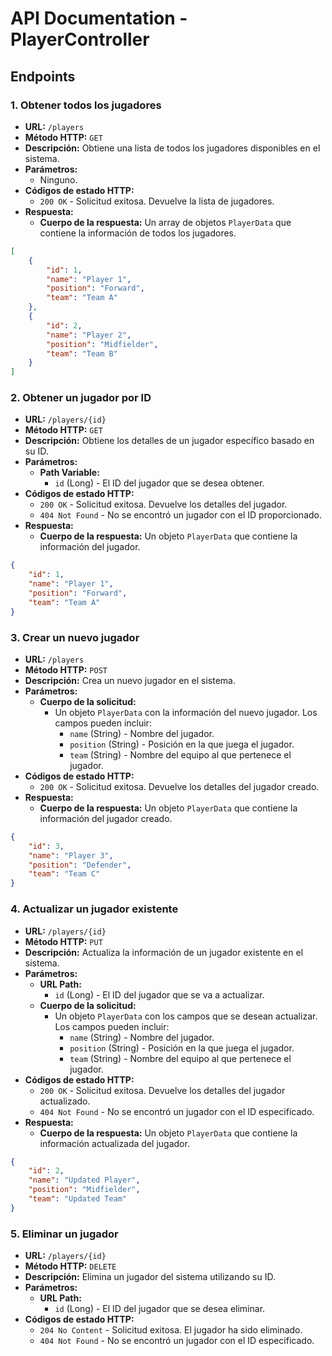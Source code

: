 # API Documentation - PlayerController

## Endpoints

### 1. Obtener todos los jugadores

- **URL:** `/players`
- **Método HTTP:** `GET`
- **Descripción:** Obtiene una lista de todos los jugadores disponibles en el sistema.
- **Parámetros:**
  - Ninguno.
- **Códigos de estado HTTP:**
  - `200 OK` - Solicitud exitosa. Devuelve la lista de jugadores.
- **Respuesta:**
  - **Cuerpo de la respuesta:** Un array de objetos `PlayerData` que contiene la información de todos los jugadores.

```json
[
    {
        "id": 1,
        "name": "Player 1",
        "position": "Forward",
        "team": "Team A"
    },
    {
        "id": 2,
        "name": "Player 2",
        "position": "Midfielder",
        "team": "Team B"
    }
]
```

### 2. Obtener un jugador por ID

- **URL:** `/players/{id}`
- **Método HTTP:** `GET`
- **Descripción:** Obtiene los detalles de un jugador específico basado en su ID.
- **Parámetros:**
  - **Path Variable:**
    - `id` (Long) - El ID del jugador que se desea obtener.
- **Códigos de estado HTTP:**
  - `200 OK` - Solicitud exitosa. Devuelve los detalles del jugador.
  - `404 Not Found` - No se encontró un jugador con el ID proporcionado.
- **Respuesta:**
  - **Cuerpo de la respuesta:** Un objeto `PlayerData` que contiene la información del jugador.

```json
{
    "id": 1,
    "name": "Player 1",
    "position": "Forward",
    "team": "Team A"
}

```
### 3. Crear un nuevo jugador

- **URL:** `/players`
- **Método HTTP:** `POST`
- **Descripción:** Crea un nuevo jugador en el sistema.
- **Parámetros:**
  - **Cuerpo de la solicitud:**
    - Un objeto `PlayerData` con la información del nuevo jugador. Los campos pueden incluir:
      - `name` (String) - Nombre del jugador.
      - `position` (String) - Posición en la que juega el jugador.
      - `team` (String) - Nombre del equipo al que pertenece el jugador.
- **Códigos de estado HTTP:**
  - `200 OK` - Solicitud exitosa. Devuelve los detalles del jugador creado.
- **Respuesta:**
  - **Cuerpo de la respuesta:** Un objeto `PlayerData` que contiene la información del jugador creado.

```json
{
    "id": 3,
    "name": "Player 3",
    "position": "Defender",
    "team": "Team C"
}
```

### 4. Actualizar un jugador existente

- **URL:** `/players/{id}`
- **Método HTTP:** `PUT`
- **Descripción:** Actualiza la información de un jugador existente en el sistema.
- **Parámetros:**
  - **URL Path:**
    - `id` (Long) - El ID del jugador que se va a actualizar.
  - **Cuerpo de la solicitud:**
    - Un objeto `PlayerData` con los campos que se desean actualizar. Los campos pueden incluir:
      - `name` (String) - Nombre del jugador.
      - `position` (String) - Posición en la que juega el jugador.
      - `team` (String) - Nombre del equipo al que pertenece el jugador.
- **Códigos de estado HTTP:**
  - `200 OK` - Solicitud exitosa. Devuelve los detalles del jugador actualizado.
  - `404 Not Found` - No se encontró un jugador con el ID especificado.
- **Respuesta:**
  - **Cuerpo de la respuesta:** Un objeto `PlayerData` que contiene la información actualizada del jugador.

```json
{
    "id": 2,
    "name": "Updated Player",
    "position": "Midfielder",
    "team": "Updated Team"
}
```

### 5. Eliminar un jugador

- **URL:** `/players/{id}`
- **Método HTTP:** `DELETE`
- **Descripción:** Elimina un jugador del sistema utilizando su ID.
- **Parámetros:**
  - **URL Path:**
    - `id` (Long) - El ID del jugador que se desea eliminar.
- **Códigos de estado HTTP:**
  - `204 No Content` - Solicitud exitosa. El jugador ha sido eliminado.
  - `404 Not Found` - No se encontró un jugador con el ID especificado.
